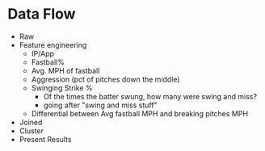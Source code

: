 # Data Flow
- Raw
- Feature engineering
	- IP/App
	- Fastball%
	- Avg. MPH of fastball
	- Aggression (pct of pitches down the middle)
	- Swinging Strike %
		- Of the times the batter swung, how many were swing and miss?
		- going after "swing and miss stuff"
	- Differential between Avg fastball MPH and breaking pitches MPH
- Joined
- Cluster
- Present Results
